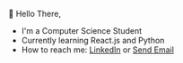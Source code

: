  👋 Hello There, 
  - I'm a Computer Science Student
  - Currently learning React.js and Python
  - How to reach me: <a href="https://www.linkedin.com/in/elkayam-melesse/" target="_blank" rel="noopener noreferrer">LinkedIn</a> or <a href="mailto: elka@duck.com">Send Email</a>

<!---
aelkayam/aelkayam is a ✨ special ✨ repository because its `README.md` (this file) appears on your GitHub profile.
You can click the Preview link to take a look at your changes.
--->
